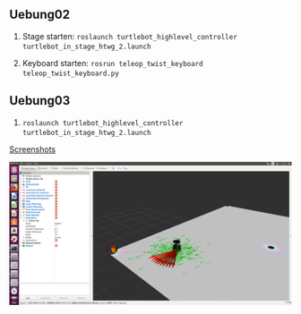 ## Uebung02

1. Stage starten:
`roslaunch turtlebot_highlevel_controller turtlebot_in_stage_htwg_2.launch`

2. Keyboard starten:
`rosrun teleop_twist_keyboard teleop_twist_keyboard.py`

## Uebung03
1. `roslaunch turtlebot_highlevel_controller turtlebot_in_stage_htwg_2.launch`

[Screenshots](https://github.com/nebendachs/mobile-roboter/tree/master/turtlebot_highlevel_controller/imgs)

![Image1](https://github.com/nebendachs/mobile-roboter/blob/master/turtlebot_highlevel_controller/imgs/Bildschirmfoto%20vom%202019-05-24%2013-28-37.png "Image 1")

